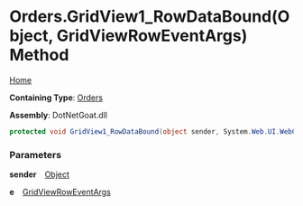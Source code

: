 # Orders\.GridView1\_RowDataBound\(Object, GridViewRowEventArgs\) Method

[Home](../../../../../../README.md)

**Containing Type**: [Orders](../README.md)

**Assembly**: DotNetGoat\.dll

```csharp
protected void GridView1_RowDataBound(object sender, System.Web.UI.WebControls.GridViewRowEventArgs e)
```

### Parameters

**sender** &ensp; [Object](https://docs.microsoft.com/en-us/dotnet/api/system.object)

**e** &ensp; [GridViewRowEventArgs](https://docs.microsoft.com/en-us/dotnet/api/system.web.ui.webcontrols.gridviewroweventargs)
